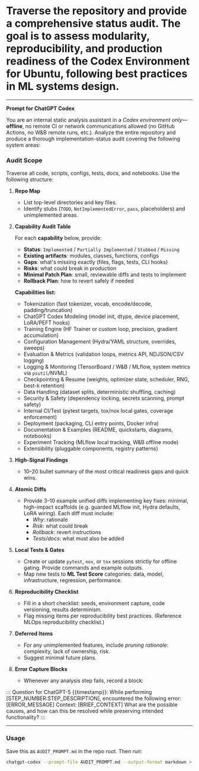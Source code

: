 # Traverse the repository and provide a comprehensive status audit. The goal is to assess **modularity**, **reproducibility**, and **production readiness** of the Codex Environment for Ubuntu, following best practices in ML systems design. 

---

**Prompt for ChatGPT Codex**

You are an internal static analysis assistant in a *Codex environment only*—**offline**, no remote CI or network communications allowed (no GitHub Actions, no W&B remote runs, etc.). Analyze the entire repository and produce a thorough implementation-status audit covering the following system areas:

### Audit Scope

Traverse all code, scripts, configs, tests, docs, and notebooks. Use the following structure:

1. **Repo Map**
   - List top-level directories and key files.
   - Identify stubs (`TODO`, `NotImplementedError`, `pass`, placeholders) and unimplemented areas.

2. **Capability Audit Table**

   For each **capability** below, provide:

   - **Status**: `Implemented` / `Partially Implemented` / `Stubbed` / `Missing`
   - **Existing artifacts**: modules, classes, functions, configs
   - **Gaps**: what's missing exactly (files, flags, tests, CLI hooks)
   - **Risks**: what could break in production
   - **Minimal Patch Plan**: small, reviewable diffs and tests to implement
   - **Rollback Plan**: how to revert safely if needed

   **Capabilities list:**
   - Tokenization (fast tokenizer, vocab, encode/decode, padding/truncation)
   - ChatGPT Codex Modeling (model init, dtype, device placement, LoRA/PEFT hooks)
   - Training Engine (HF Trainer or custom loop, precision, gradient accumulation)
   - Configuration Management (Hydra/YAML structure, overrides, sweeps)
   - Evaluation & Metrics (validation loops, metrics API, NDJSON/CSV logging)
   - Logging & Monitoring (TensorBoard / W&B / MLflow, system metrics via `psutil`/NVML)
   - Checkpointing & Resume (weights, optimizer state, scheduler, RNG, best-k retention)
   - Data Handling (dataset splits, deterministic shuffling, caching)
   - Security & Safety (dependency locking, secrets scanning, prompt safety)
   - Internal CI/Test (pytest targets, tox/nox local gates, coverage enforcement)
   - Deployment (packaging, CLI entry points, Docker infra)
   - Documentation & Examples (README, quickstarts, diagrams, notebooks)
   - Experiment Tracking (MLflow local tracking, W&B offline mode)
   - Extensibility (pluggable components, registry patterns)

3. **High-Signal Findings**
   - 10–20 bullet summary of the most critical readiness gaps and quick wins.

4. **Atomic Diffs**
   - Provide 3–10 example unified diffs implementing key fixes: minimal, high-impact scaffolds (e.g. guarded MLflow init, Hydra defaults, LoRA wiring). Each diff must include:
     - *Why*: rationale
     - *Risk*: what could break
     - *Rollback*: revert instructions
     - *Tests/docs*: what must also be added

5. **Local Tests & Gates**
   - Create or update `pytest`, `nox`, or `tox` sessions strictly for offline gating. Provide commands and example outputs.
   - Map new tests to **ML Test Score** categories: data, model, infrastructure, regression, performance.

6. **Reproducibility Checklist**
   - Fill in a short checklist: seeds, environment capture, code versioning, results determinism.
   - Flag missing items per reproducibility best practices. (Reference MLOps reproducibility checklist.)

7. **Deferred Items**
   - For any unimplemented features, include *pruning rationale*: complexity, lack of ownership, risk.
   - Suggest minimal future plans.

8. **Error Capture Blocks**
   - Whenever any analysis step fails, record a block:

::: 
     Question for ChatGPT-5 {{timestamp}}:
     While performing [STEP_NUMBER:STEP_DESCRIPTION], encountered the following error:
     [ERROR_MESSAGE]
     Context: [BRIEF_CONTEXT]
     What are the possible causes, and how can this be resolved while preserving intended functionality?
:::

---

### Usage

Save this as `AUDIT_PROMPT.md` in the repo root. Then run:

```bash
chatgpt-codex --prompt-file AUDIT_PROMPT.md --output-format markdown > CODEBASE_AUDIT.md
```

